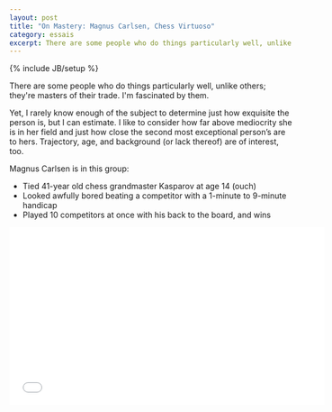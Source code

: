 ```yaml
---
layout: post
title: "On Mastery: Magnus Carlsen, Chess Virtuoso"
category: essais
excerpt: There are some people who do things particularly well, unlike others; they're masters of their trade.
---
```

{% include JB/setup %}

There are some people who do things particularly well, unlike others; they're masters of their trade. I'm fascinated by them.

Yet, I rarely know enough of the subject to determine just how exquisite the person is, but I can estimate. I like to consider how far above mediocrity she is in her field and just how close the second most exceptional person’s are to hers. Trajectory, age, and background (or lack thereof) are of interest, too.

Magnus Carlsen is in this group:

*  Tied 41-year old chess grandmaster Kasparov at age 14 (ouch)
*  Looked awfully bored beating a competitor with a 1-minute to 9-minute handicap
*  Played 10 competitors at once with his back to the board, and wins

<iframe width="560" height="315" src="//www.youtube.com/embed/Qc_v9mTfhC8" frameborder="0"> </iframe>

<a href="https://plus.google.com/+VincentBarr0?rel=author"></a>